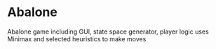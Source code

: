 # Abalone
Abalone game including GUI, state space generator, player logic 
uses Minimax and selected heuristics to make moves 
